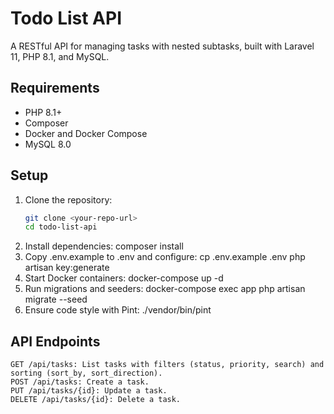 # Todo List API

A RESTful API for managing tasks with nested subtasks, built with Laravel 11, PHP 8.1, and MySQL.

## Requirements
- PHP 8.1+
- Composer
- Docker and Docker Compose
- MySQL 8.0

## Setup
1. Clone the repository:
   ```bash
   git clone <your-repo-url>
   cd todo-list-api
2. Install dependencies:
   composer install
3. Copy .env.example to .env and configure:
   cp .env.example .env
   php artisan key:generate
4. Start Docker containers:
   docker-compose up -d
5. Run migrations and seeders:
   docker-compose exec app php artisan migrate --seed
6. Ensure code style with Pint:
   ./vendor/bin/pint

## API Endpoints
    GET /api/tasks: List tasks with filters (status, priority, search) and sorting (sort_by, sort_direction).
    POST /api/tasks: Create a task.
    PUT /api/tasks/{id}: Update a task.
    DELETE /api/tasks/{id}: Delete a task.
